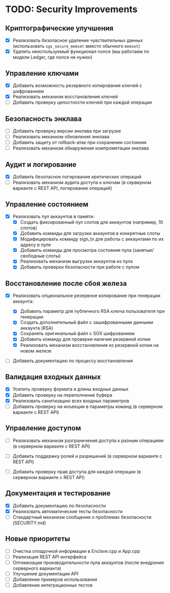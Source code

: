 # TODO: Security Improvements

## Криптографические улучшения
- [x] Реализовать безопасное удаление чувствительных данных (использовать `sgx_secure_memset` вместо обычного `memset`)
- [x] Удалить неиспользуемый функционал nonce (мы работаем по модели Ledger, где nonce не нужен)

## Управление ключами
- [x] Добавить возможность резервного копирования ключей с шифрованием
- [x] Реализовать механизм восстановления ключей
- [ ] Добавить проверку целостности ключей при каждой операции

## Безопасность энклава
- [ ] Добавить проверку версии энклава при загрузке
- [ ] Реализовать механизм обновления энклава
- [ ] Добавить защиту от rollback-атак при сохранении состояния
- [ ] Реализовать механизм обнаружения компрометации энклава

## Аудит и логирование
- [x] Добавить безопасное логирование критических операций
- [ ] Реализовать механизм аудита доступа к ключам (в серверном варианте с REST API, логирование операций)

## Управление состоянием
- [x] Реализовать пул аккаунтов в памяти:
  - [x] Создать фиксированный пул слотов для аккаунтов (например, 10 слотов)
  - [x] Добавить команды для загрузки аккаунтов в конкретные слоты
  - [x] Модифицировать команду sign_tx для работы с аккаунтами по их адресу в пуле
  - [x] Добавить команды для просмотра состояния пула (занятые/свободные слоты)
  - [x] Реализовать механизм выгрузки аккаунтов из пула
  - [x] Добавить проверки безопасности при работе с пулом

## Восстановление после сбоя железа
- [x] Реализовать опциональное резервное копирование при генерации аккаунта:
  - [x] Добавить параметр для публичного RSA ключа пользователя при генерации
  - [x] Создать дополнительный файл с зашифрованными данными аккаунта (RSA)
  - [x] Сохранять оригинальный файл с SGX шифрованием
  - [x] Добавить команду для проверки наличия резервной копии
  - [x] Реализовать механизм восстановления из резервной копии на новом железе
- [ ] Добавить документацию по процессу восстановления


## Валидация входных данных
- [x] Усилить проверку формата и длины входных данных
- [x] Добавить проверку на переполнение буфера
- [x] Реализовать санитизацию всех входных параметров
- [ ] Добавить проверку на инъекции в параметры команд (в серверном варианте c REST API)

## Управление доступом
- [ ] Реализовать механизм разграничения доступа к разным операциям (в серверном варианте с REST API)
- [ ] Добавить поддержку ролей и разрешений (в серверном варианте c REST API)
- [ ] Добавить проверку прав доступа для каждой операции (в серверном варианте c REST API)


## Документация и тестирование
- [x] Добавить документацию по безопасности
- [x] Реализовать автоматические тесты безопасности
- [ ] Стандартный механизм сообщения о проблемах безопасности (SECURITY.md)

## Новые приоритеты
- [ ] Очистка отладочной информации в Enclave.cpp и App.cpp
- [ ] Реализация REST API интерфейса
- [ ] Оптимизация производительности пула аккаунтов (после внедрения серверного варианта)
- [ ] Улучшение документации API
- [ ] Добавление примеров использования
- [ ] Добавление интеграционных тестов 